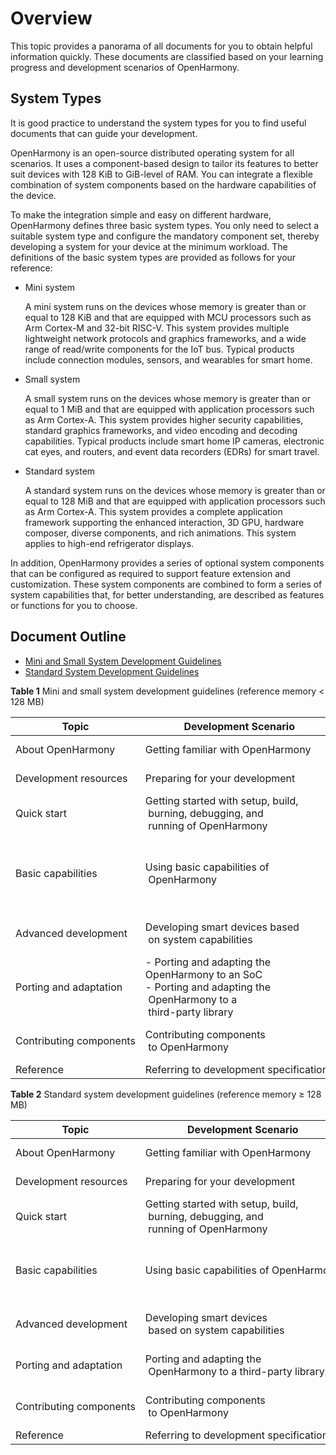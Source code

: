 # Overview<a name="EN-US_TOPIC_0000001152533331"></a>

This topic provides a panorama of all documents for you to obtain helpful information quickly. These documents are classified based on your learning progress and development scenarios of OpenHarmony.

## System Types<a name="section767218232110"></a>

It is good practice to understand the system types for you to find useful documents that can guide your development.

OpenHarmony is an open-source distributed operating system for all scenarios. It uses a component-based design to tailor its features to better suit devices with 128 KiB to GiB-level of RAM. You can integrate a flexible combination of system components based on the hardware capabilities of the device.

To make the integration simple and easy on different hardware, OpenHarmony defines three basic system types. You only need to select a suitable system type and configure the mandatory component set, thereby developing a system for your device at the minimum workload. The definitions of the basic system types are provided as follows for your reference:

-   Mini system

    A mini system runs on the devices whose memory is greater than or equal to 128 KiB and that are equipped with MCU processors such as Arm Cortex-M and 32-bit RISC-V. This system provides multiple lightweight network protocols and graphics frameworks, and a wide range of read/write components for the IoT bus. Typical products include connection modules, sensors, and wearables for smart home.

-   Small system

    A small system runs on the devices whose memory is greater than or equal to 1 MiB and that are equipped with application processors such as Arm Cortex-A. This system provides higher security capabilities, standard graphics frameworks, and video encoding and decoding capabilities. Typical products include smart home IP cameras, electronic cat eyes, and routers, and event data recorders \(EDRs\) for smart travel.

-   Standard system

    A standard system runs on the devices whose memory is greater than or equal to 128 MiB and that are equipped with application processors such as Arm Cortex-A. This system provides a complete application framework supporting the enhanced interaction, 3D GPU, hardware composer, diverse components, and rich animations. This system applies to high-end refrigerator displays.


In addition, OpenHarmony provides a series of optional system components that can be configured as required to support feature extension and customization. These system components are combined to form a series of system capabilities that, for better understanding, are described as features or functions for you to choose.

## Document Outline<a name="section19810171681218"></a>

-   [Mini and Small System Development Guidelines](#table3762949121211)
-   [Standard System Development Guidelines](#table17667535516)

**Table  1**  Mini and small system development guidelines \(reference memory < 128 MB\)

| Topic | Development&nbsp;Scenario | Documents |
| -------- | -------- | -------- |
| About&nbsp;OpenHarmony | Getting&nbsp;familiar&nbsp;with&nbsp;OpenHarmony | -&nbsp;[About&nbsp;OpenHarmony](https://gitee.com/openharmony)<br/>-&nbsp;[Glossary](glossary/glossary.md) |
| Development&nbsp;resources | Preparing&nbsp;for&nbsp;your&nbsp;development | -&nbsp;[Obtaining&nbsp;Source&nbsp;Code](get-code/sourcecode-acquire.md)<br/>-&nbsp;[Tool&nbsp;Acquisition](get-code/gettools-acquire.md) |
| Quick&nbsp;start | Getting&nbsp;started&nbsp;with&nbsp;setup,&nbsp;build,<br/>&nbsp;burning,&nbsp;debugging,&nbsp;and<br/>&nbsp;running&nbsp;of&nbsp;OpenHarmony | [Mini&nbsp;and&nbsp;Small&nbsp;Systems](quick-start/quickstart-lite-overview.md)) |
| Basic&nbsp;capabilities | Using&nbsp;basic&nbsp;capabilities&nbsp;of<br/>&nbsp;OpenHarmony | -&nbsp;[Kernel&nbsp;for&nbsp;Mini&nbsp;Systems](kernel/kernel-mini-overview.md)<br/>-&nbsp;[Kernel&nbsp;for&nbsp;Small&nbsp;Systems](kernel/kernel-small-overview.md)<br/>-&nbsp;[Drivers](driver/driver-hdf-overview.md)<br/>-&nbsp;[Subsystems](subsystems/subsys-build-mini-lite.md)<br/>-&nbsp;[Security&nbsp;Guidelines](security/security-guidelines-overall.md)<br/>-&nbsp;[Privacy&nbsp;Protection](security/security-privacy-protection.md) |
| Advanced&nbsp;development | Developing&nbsp;smart&nbsp;devices&nbsp;based<br/>&nbsp;on&nbsp;system&nbsp;capabilities | -&nbsp;[WLAN-connected&nbsp;Products](guide/device-wlan-led-control.md)<br/>-&nbsp;[Cameras&nbsp;Without&nbsp;a&nbsp;Screen](guide/device-iotcamera-control-overview.md)<br/>-&nbsp;[Cameras&nbsp;with&nbsp;a&nbsp;Screen](guide/device-camera-control-overview.md) |
| Porting&nbsp;and&nbsp;adaptation | -&nbsp;Porting&nbsp;and&nbsp;adapting&nbsp;the&nbsp;<br/>OpenHarmony&nbsp;to&nbsp;an&nbsp;SoC<br/>-&nbsp;Porting&nbsp;and&nbsp;adapting&nbsp;the<br/>&nbsp;OpenHarmony&nbsp;to&nbsp;a<br/>&nbsp;third-party&nbsp;library | -&nbsp;[Mini&nbsp;System&nbsp;SoC&nbsp;Porting&nbsp;Guide](porting/oem_transplant_chip_prepare_knows.md)<br/>-&nbsp;[Small&nbsp;System&nbsp;SoC&nbsp;Porting&nbsp;Guide](porting/porting-smallchip-prepare-needs.md)<br/>-&nbsp;[Third-Party&nbsp;Library&nbsp;Porting&nbsp;Guide&nbsp;for&nbsp;Mini&nbsp;and&nbsp;Small&nbsp;Systems](porting/porting-thirdparty-overview.md) |
| Contributing&nbsp;components | Contributing&nbsp;components<br/>&nbsp;to&nbsp;OpenHarmony | -&nbsp;[HPM Part Overview](bundles/hpm-part-about.md)<br/>-&nbsp;[HPM Part Development](bundles/hpm-part-development.md)<br/>-&nbsp;[HPM Part Reference](bundles/hpm-part-reference.md) |
| Reference | Referring&nbsp;to&nbsp;development&nbsp;specifications | [FAQs](faqs/faqs-overview.md) |


**Table  2**  Standard system development guidelines \(reference memory ≥ 128 MB\)

| Topic | Development&nbsp;Scenario | Documents |
| -------- | -------- | -------- |
| About&nbsp;OpenHarmony | Getting&nbsp;familiar&nbsp;with&nbsp;OpenHarmony | -&nbsp;[About&nbsp;OpenHarmony](https://gitee.com/openharmony/docs/blob/master/en/OpenHarmony-Overview.md)<br/>-&nbsp;[Glossary](glossary/glossary.md) |
| Development&nbsp;resources | Preparing&nbsp;for&nbsp;your&nbsp;development | -&nbsp;[Obtaining&nbsp;Source&nbsp;Code](get-code/sourcecode-acquire.md)<br/>-&nbsp;[Tool&nbsp;Acquisition](get-code/gettools-acquire.md) |
| Quick&nbsp;start | Getting&nbsp;started&nbsp;with&nbsp;setup,&nbsp;build,<br/>&nbsp;burning,&nbsp;debugging,&nbsp;and<br/>&nbsp;running&nbsp;of&nbsp;OpenHarmony | [Standard&nbsp;System](quick-start/quickstart-standard-overview.md) |
| Basic&nbsp;capabilities | Using&nbsp;basic&nbsp;capabilities&nbsp;of&nbsp;OpenHarmony | -&nbsp;[Kernel&nbsp;for&nbsp;Standard&nbsp;Systems](kernel/kernel-standard-overview.md)<br/>-&nbsp;[Drivers](driver/driver-hdf-overview.md)<br/>-&nbsp;[Subsystems](subsystems/subsys-build-standard-large.md)<br/>-&nbsp;[Security&nbsp;Guidelines](security/security-guidelines-overall.md)<br/>-&nbsp;[Privacy&nbsp;Protection](security/security-privacy-protection.md) |
| Advanced&nbsp;development | Developing&nbsp;smart&nbsp;devices<br/>&nbsp;based&nbsp;on&nbsp;system&nbsp;capabilities | -&nbsp;[Development&nbsp;Guidelines&nbsp;on&nbsp;Clock&nbsp;Apps](guide/device-clock-guide.md)<br/>-&nbsp;[Development&nbsp;Example&nbsp;for&nbsp;Platform&nbsp;Drivers](guide/device-driver-demo.md)<br/>-&nbsp;[Development&nbsp;Example&nbsp;for&nbsp;Peripheral&nbsp;Drivers](guide/device-outerdriver-demo.md) |
| Porting&nbsp;and&nbsp;adaptation | Porting&nbsp;and&nbsp;adapting&nbsp;the<br/>&nbsp;OpenHarmony&nbsp;to&nbsp;a&nbsp;third-party&nbsp;library | -&nbsp;[Standard&nbsp;System&nbsp;Porting&nbsp;Guide](porting/standard-system-porting-guide.md)<br/>-&nbsp;[A&nbsp;Method&nbsp;for&nbsp;Rapidly&nbsp;Porting&nbsp;the&nbsp;OpenHarmony&nbsp;Linux&nbsp;Kernel](porting/porting-linux-kernel.md) |
| Contributing&nbsp;components | Contributing&nbsp;components<br/>&nbsp;to&nbsp;OpenHarmony | -&nbsp;[HPM Part Overview](bundles/hpm-part-about.md)<br/>-&nbsp;[HPM Part Development](bundles/hpm-part-development.md)<br/>-&nbsp;[HPM Part Reference](bundles/hpm-part-reference.md) |
| Reference | Referring&nbsp;to&nbsp;development&nbsp;specifications | [FAQs](faqs/faqs-overview.md) 

